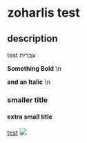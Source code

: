 # zoharlis test

## description

test עברית

**Something Bold** \n

__and an Italic__ \n

### smaller title

#### extra small title 

[test](someURL.com)
![](https://images.pexels.com/photos/29090361/pexels-photo-29090361/free-photo-of-autumn-birch-forest-with-golden-leaves.jpeg)
